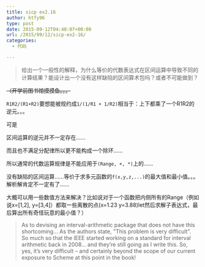 ```yaml
---
title: sicp ex2.16
author: htfy96
type: post
date: 2015-09-12T04:48:07+00:00
url: /2015/09/12/sicp-ex2-16/
categories:
  - 代码

---
```

> 给出一个一般性的解释，为什么等价的代数表达式在区间运算中导致不同的计算结果？能设计出一个没有这样缺陷的区间算术包吗？或者不可能做到？ 

<del>（开学前图书馆摸摸鱼。。。</del>

`R1R2/(R1+R2)`要想能被规约成`1/(1/R1 + 1/R2)`相当于：上下都乘了一个R1R2的逆元。。。

可是
  
区间运算的逆元并不一定存在……
  
而且也不满足分配律所以更不能构成一个除环……

所以通常的代数运算规律是不能应用于`(Range, +, *)`上的……

没有缺陷的区间运算……等价于求多元函数的`f(x,y,z,...)`的最大值和最小值。。。解析解肯定不一定有了……

大概可以用一些数值方法来解决？比如说对于一个函数把内侧所有的Range（例如说x=[1,2], y=[3,4]）都取一些离散的点(x=1.23 y=3.88)let然后求解子表达式，最后算出所有奇怪玩意的最小值？）

> As to devising an interval-arithmetic package that does not have this shortcoming&#8230; As the authors state, "This problem is very difficult". So much so that the IEEE started working on a standard for interval arithmetic back in 2008&#8230; and they&#8217;re still going as I write this. So, yes, it&#8217;s very difficult &#8211; and certainly beyond the scope of our current exposure to Scheme at this point in the book!